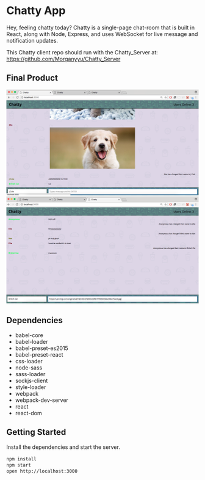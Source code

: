 # Chatty App

Hey, feeling chatty today? Chatty is a single-page chat-room that is built in React, along with Node, Express, and uses WebSocket for live message and notification updates.

This Chatty client repo should run with the Chatty_Server at: https://github.com/Morganyyu/Chatty_Server

## Final Product

!["Screenshot of Chatty Messages"](https://github.com/Morganyyu/Chatty-App/blob/master/docs/Images%20from%20URLs.png?raw=true)
!["Screenshot of Chatty Messages"](https://github.com/Morganyyu/Chatty-App/blob/master/docs/Messages%20and%20Notifications.png?raw=true)

## Dependencies

* babel-core
* babel-loader
* babel-preset-es2015
* babel-preset-react
* css-loader
* node-sass
* sass-loader
* sockjs-client
* style-loader
* webpack
* webpack-dev-server
* react
* react-dom


## Getting Started

Install the dependencies and start the server.

```
npm install
npm start
open http://localhost:3000
```

